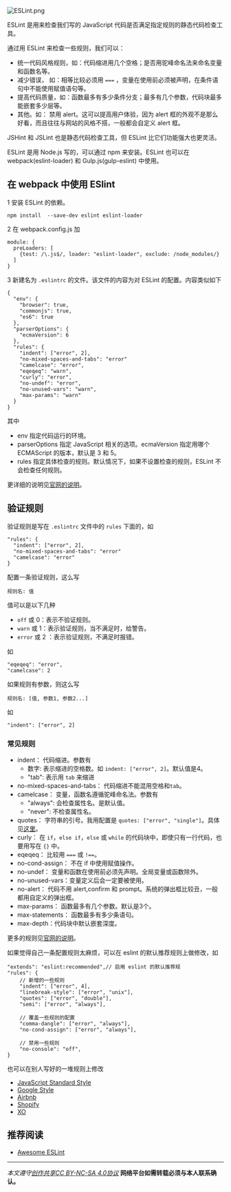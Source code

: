 ![ESLint.png](http://upload-images.jianshu.io/upload_images/16777-506df61473defdc5.png?imageMogr2/auto-orient/strip%7CimageView2/2/w/1240)


ESLint 是用来检查我们写的 JavaScript 代码是否满足指定规则的静态代码检查工具。

通过用 ESLint 来检查一些规则，我们可以：
*  统一代码风格规则，如：代码缩进用几个空格；是否用驼峰命名法来命名变量和函数名等。
* 减少错误， 如：相等比较必须用 `===` ，变量在使用前必须被声明，在条件语句中不能使用赋值语句等。
* 提高代码质量，如：函数最多有多少条件分支；最多有几个参数，代码块最多能嵌套多少层等。
* 其他。如： 禁用 alert。这可以提高用户体验，因为 alert 框的外观不是那么好看，而且往往与网站的风格不搭，一般都会自定义 alert 框。

JSHint 和 JSLint 也是静态代码检查工具，但 ESLint 比它们功能强大也更灵活。

ESLint 是用 Node.js 写的，可以通过 npm 来安装。ESLint 也可以在 webpack(eslint-loader) 和 Gulp.js(gulp-eslint) 中使用。

## 在 webpack 中使用 ESlint
1 安装 ESLint 的依赖。
```
npm install  --save-dev eslint eslint-loader
```

2 在 webpack.config.js 加
```
module: {
  preLoaders: [
    {test: /\.js$/, loader: "eslint-loader", exclude: /node_modules/}
  ]
}
```

3 新建名为 `.eslintrc` 的文件。该文件的内容为对 ESLint 的配置。内容类似如下
```
{
  "env": {
    "browser": true,
    "commonjs": true,
    "es6": true
  },
  "parserOptions": {
    "ecmaVersion": 6
  },
  "rules": {
    "indent": ["error", 2],
    "no-mixed-spaces-and-tabs": "error"
    "camelcase": "error",
    "eqeqeq": "warn",
    "curly": "error",
    "no-undef": "error",
    "no-unused-vars": "warn",
    "max-params": "warn"
  }
}
```

其中
* env 指定代码运行的环境。
* parserOptions 指定 JavaScript 相关的选项。ecmaVersion 指定用哪个 ECMAScript 的版本，默认是 3 和 5。
* rules 指定具体检查的规则。默认情况下，如果不设置检查的规则，ESLint 不会检查任何规则。

更详细的说明见[官网的说明](http://eslint.org/docs/user-guide/configuring)。


## 验证规则
验证规则是写在 `.eslintrc` 文件中的 `rules` 下面的，如
```
"rules": {
  "indent": ["error", 2],
  "no-mixed-spaces-and-tabs": "error"
  "camelcase": "error"
}
```

配置一条验证规则，这么写
```
规则名: 值
```

值可以是以下几种
* `off` 或 0：表示不验证规则。
* `warn` 或 1：表示验证规则，当不满足时，给警告。
* `error` 或 2 ：表示验证规则，不满足时报错。

如
```
"eqeqeq": "error",
"camelcase": 2
```

如果规则有参数，则这么写
```
规则名: [值, 参数1, 参数2...]
```

如
```
"indent": ["error", 2]
```

### 常见规则
* indent： 代码缩进。参数有
  * 数字: 表示缩进的空格数。如 `indent: ["error", 2]`。默认值是4。
  * "tab": 表示用 `tab` 来缩进
* no-mixed-spaces-and-tabs： 代码缩进不能混用空格和`tab`。
* camelcase： 变量，函数名遵循驼峰命名法。参数有
  * "always": 会检查属性名。是默认值。
  * "never": 不检查属性名。
* quotes： 字符串的引号。我用配置是 `quotes: ["error", "single"]`。具体见[这里](http://eslint.org/docs/rules/quotes)。
* curly： 在 `if`，`else if`，`else` 或 `while` 的代码块中，即使只有一行代码，也要用写在 `{}` 中。
* eqeqeq： 比较用 `===` 或 `!==`。
* no-cond-assign： 不在 if 中使用赋值操作。
* no-undef： 变量和函数在使用前必须先声明。全局变量或函数除外。
* no-unused-vars：变量定义后会一定要被使用。
* no-alert： 代码不用 alert,confirm 和 prompt。系统的弹出框比较丑，一般都用自定义的弹出框。
* max-params： 函数最多有几个参数。默认是3个。
* max-statements： 函数最多有多少条语句。
* max-depth：代码块中默认嵌套深度。

更多的规则见[官网的说明](http://eslint.org/docs/rules/)。

如果觉得自己一条配置规则太麻烦，可以在 eslint 的默认推荐规则上做修改，如
```
"extends": "eslint:recommended",// 启用 eslint 的默认推荐规
"rules": {
    // 新增的一些规则
    "indent": ["error", 4],
    "linebreak-style": ["error", "unix"],
    "quotes": ["error", "double"],
    "semi": ["error", "always"],

    // 覆盖一些规则的配置
    "comma-dangle": ["error", "always"],
    "no-cond-assign": ["error", "always"],

    // 禁用一些规则
    "no-console": "off",
}
```

也可以在别人写好的一堆规则上修改
* [JavaScript Standard Style](https://github.com/feross/eslint-config-standard)
* [Google Style](https://github.com/google/eslint-config-google)
* [Airbnb](https://github.com/airbnb/javascript/tree/master/packages/eslint-config-airbnb)
* [Shopify](https://github.com/Shopify/javascript/tree/master/packages/eslint-plugin-shopify)
* [XO](https://github.com/sindresorhus/eslint-config-xo)

## 推荐阅读
* [Awesome ESLint](https://github.com/dustinspecker/awesome-eslint)

***

*本文遵守[创作共享CC BY-NC-SA 4.0协议](http://creativecommons.org/licenses/by-nc-sa/4.0/)*
**网络平台如需转载必须与本人联系确认。**
